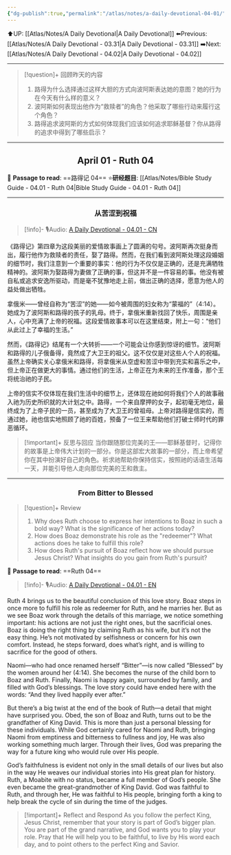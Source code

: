 ```yaml
---
{"dg-publish":true,"permalink":"/atlas/notes/a-daily-devotional-04-01/","noteIcon":""}
---
```


 ⬆️UP: [[Atlas/Notes/A Daily Devotional\|A Daily Devotional]]
⬅️Previous: [[Atlas/Notes/A Daily Devotional - 03.31\|A Daily Devotional - 03.31]]
➡️Next: [[Atlas/Notes/A Daily Devotional - 04.02\|A Daily Devotional - 04.02]]

---

> [!question]+ 回顾昨天的内容
> 1. ⁠路得为什么选择通过这样大胆的方式向波阿斯表达她的意图？她的行为在今天有什么样的意义？
> 2. ⁠波阿斯如何表现出他作为“救赎者”的角色？他采取了哪些行动来履行这个角色？
> 3. ⁠路得追求波阿斯的方式如何体现我们应该如何追求耶稣基督？你从路得的追求中得到了哪些启示？


---
## <center>April 01 -  Ruth 04 </center>

📖 **Passage to read**: ==路得记 04==
⭐**研经题目**: [[Atlas/Notes/Bible Study Guide - 04.01 - Ruth 04\|Bible Study Guide - 04.01 - Ruth 04]]

---
### <center>从苦涩到祝福</center>

> [!info]- 🎙️Audio: [A Daily Devotional - 04.01 - CN]()

《路得记》第四章为这段美丽的爱情故事画上了圆满的句号。波阿斯再次挺身而出，履行他作为救赎者的责任，娶了路得。然而，在我们看到波阿斯处理这段婚姻的细节时，我们注意到一个重要的事实：他的行为不仅仅是正确的，还是充满牺牲精神的。波阿斯为娶路得为妻做了正确的事，但这并不是一件容易的事。他没有被自私或追求安逸所驱动，而是毫不犹豫地走上前，做出正确的选择，愿意为他人的益处做出牺牲。

拿俄米——曾经自称为“苦涩”的她——如今被周围的妇女称为“蒙福的”（4:14）。她成为了波阿斯和路得的孩子的乳母。终于，拿俄米重新找回了快乐，周围是亲人，心中充满了上帝的祝福。这段爱情故事本可以在这里结束，附上一句：“他们从此过上了幸福的生活。”

然而，《路得记》结尾有一个大转折——一个可能会让你感到惊讶的细节。波阿斯和路得的儿子俄备得，竟然成了大卫王的祖父。这不仅仅是对这些人个人的祝福。虽然上帝确实关心拿俄米和路得，将拿俄米从空虚和苦涩中带到充实和喜乐之中，但上帝正在做更大的事情。通过他们的生活，上帝正在为未来的王作准备，那个王将统治祂的子民。

上帝的信实不仅体现在我们生活中的细节上，还体现在祂如何将我们个人的故事融入祂为历史所织就的大计划之中。路得，一个来自摩押的女子，起初毫无地位，最终成为了上帝子民的一员，甚至成为了大卫王的曾祖母。上帝对路得是信实的，而通过她，祂也信实地照顾了祂的百姓，预备了一位王来帮助他们打破士师时代的罪恶循环。

> [!important]+ 反思与回应
当你跟随那位完美的王——耶稣基督时，记得你的故事是上帝伟大计划的一部分。你是这部宏大故事的一部分，而上帝希望你在其中扮演好自己的角色。祈求祂帮助你保持信实，按照祂的话语生活每一天，并能引导他人走向那位完美的王和救主。


---
### <center>From Bitter to Blessed</center>

> [!question]+ Review
> 1. ⁠Why does Ruth choose to express her intentions to Boaz in such a bold way? What is the significance of her actions today?
> 2. How does Boaz demonstrate his role as the "redeemer"? What actions does he take to fulfill this role?
> 3. How does Ruth's pursuit of Boaz reflect how we should pursue Jesus Christ? What insights do you gain from Ruth's pursuit?

📖 **Passage to read**: ==Ruth 04==

> [!info]- 🎙️Audio: [A Daily Devotional - 04.01 - EN]()  

Ruth 4 brings us to the beautiful conclusion of this love story. Boaz steps in once more to fulfill his role as redeemer for Ruth, and he marries her. But as we see Boaz work through the details of this marriage, we notice something important: his actions are not just the right ones, but the sacrificial ones. Boaz is doing the right thing by claiming Ruth as his wife, but it’s not the easy thing. He’s not motivated by selfishness or concern for his own comfort. Instead, he steps forward, does what’s right, and is willing to sacrifice for the good of others.

Naomi—who had once renamed herself “Bitter”—is now called “Blessed” by the women around her (4:14). She becomes the nurse of the child born to Boaz and Ruth. Finally, Naomi is happy again, surrounded by family, and filled with God’s blessings. The love story could have ended here with the words: “And they lived happily ever after.”

But there’s a big twist at the end of the book of Ruth—a detail that might have surprised you. Obed, the son of Boaz and Ruth, turns out to be the grandfather of King David. This is more than just a personal blessing for these individuals. While God certainly cared for Naomi and Ruth, bringing Naomi from emptiness and bitterness to fullness and joy, He was also working something much larger. Through their lives, God was preparing the way for a future king who would rule over His people.

God’s faithfulness is evident not only in the small details of our lives but also in the way He weaves our individual stories into His great plan for history. Ruth, a Moabite with no status, became a full member of God’s people. She even became the great-grandmother of King David. God was faithful to Ruth, and through her, He was faithful to His people, bringing forth a king to help break the cycle of sin during the time of the judges.

> [!important]+ Reflect and Respond
As you follow the perfect King, Jesus Christ, remember that your story is part of God’s bigger plan. You are part of the grand narrative, and God wants you to play your role. Pray that He will help you to be faithful, to live by His word each day, and to point others to the perfect King and Savior.





























